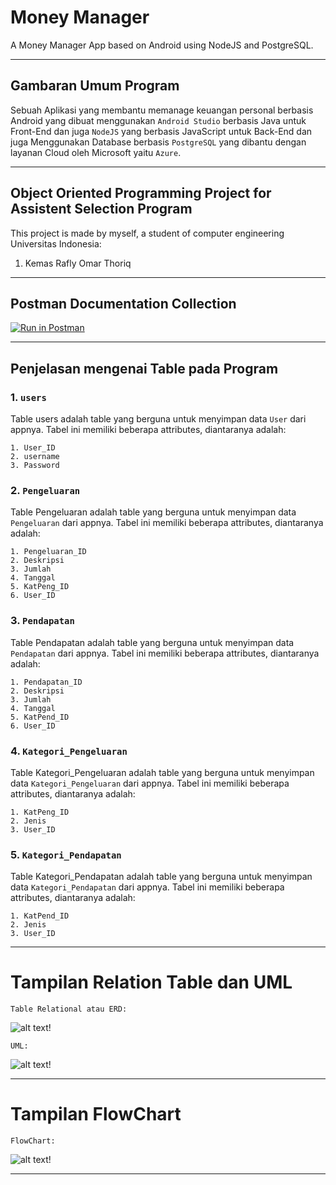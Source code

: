 # Money Manager
A Money Manager App based on Android using NodeJS and PostgreSQL.

---
## Gambaran Umum Program
Sebuah Aplikasi yang membantu memanage keuangan personal berbasis Android yang dibuat menggunakan ```Android Studio``` berbasis Java untuk Front-End dan juga ```NodeJS``` yang berbasis JavaScript untuk Back-End dan juga Menggunakan Database berbasis ```PostgreSQL``` yang dibantu dengan layanan Cloud oleh Microsoft yaitu ```Azure```.

---
## Object Oriented Programming Project for Assistent Selection Program

This project is made by myself, a student of computer engineering Universitas Indonesia:

1. Kemas Rafly Omar Thoriq 

---
## Postman Documentation Collection
[![Run in Postman](https://run.pstmn.io/button.svg)](https://app.getpostman.com/run-collection/18433581-32574dba-3547-4e2a-bfb1-75ab64b095bf?action=collection%2Ffork&collection-url=entityId%3D18433581-32574dba-3547-4e2a-bfb1-75ab64b095bf%26entityType%3Dcollection%26workspaceId%3D34fd0075-ab40-4495-aace-ca4886cc2c61)

---
## Penjelasan mengenai Table pada Program
### 1.  ```users```

Table users adalah table yang berguna untuk menyimpan data ```User``` dari appnya. Tabel ini memiliki beberapa attributes, diantaranya adalah:
```
1. User_ID
2. username
3. Password
```

### 2.  ```Pengeluaran```

Table Pengeluaran adalah table yang berguna untuk menyimpan data ```Pengeluaran``` dari appnya. Tabel ini memiliki beberapa attributes, diantaranya adalah:
```
1. Pengeluaran_ID
2. Deskripsi
3. Jumlah
4. Tanggal
5. KatPeng_ID
6. User_ID
```

### 3.  ```Pendapatan```

Table Pendapatan adalah table yang berguna untuk menyimpan data ```Pendapatan``` dari appnya. Tabel ini memiliki beberapa attributes, diantaranya adalah:
```
1. Pendapatan_ID
2. Deskripsi
3. Jumlah
4. Tanggal
5. KatPend_ID
6. User_ID
```

### 4.  ```Kategori_Pengeluaran```

Table Kategori_Pengeluaran adalah table yang berguna untuk menyimpan data ```Kategori_Pengeluaran``` dari appnya. Tabel ini memiliki beberapa attributes, diantaranya adalah:
```
1. KatPeng_ID
2. Jenis
3. User_ID
```

### 5.  ```Kategori_Pendapatan```

Table Kategori_Pendapatan adalah table yang berguna untuk menyimpan data ```Kategori_Pendapatan``` dari appnya. Tabel ini memiliki beberapa attributes, diantaranya adalah:
```
1. KatPend_ID
2. Jenis
3. User_ID
```

---
# Tampilan Relation Table dan UML
```Table Relational atau ERD:```

![alt text!](https://github.com/grandier/MoneyManager/blob/master/Assets/ERD_MoneyManager.png)

```UML:```

![alt text!](https://github.com/grandier/MoneyManager/blob/master/Assets/UML_MoneyManager.png)


---
# Tampilan FlowChart

```FlowChart:```

![alt text!](https://github.com/grandier/MoneyManager/blob/master/Assets/Flowchart_MoneyManager.png)

---
